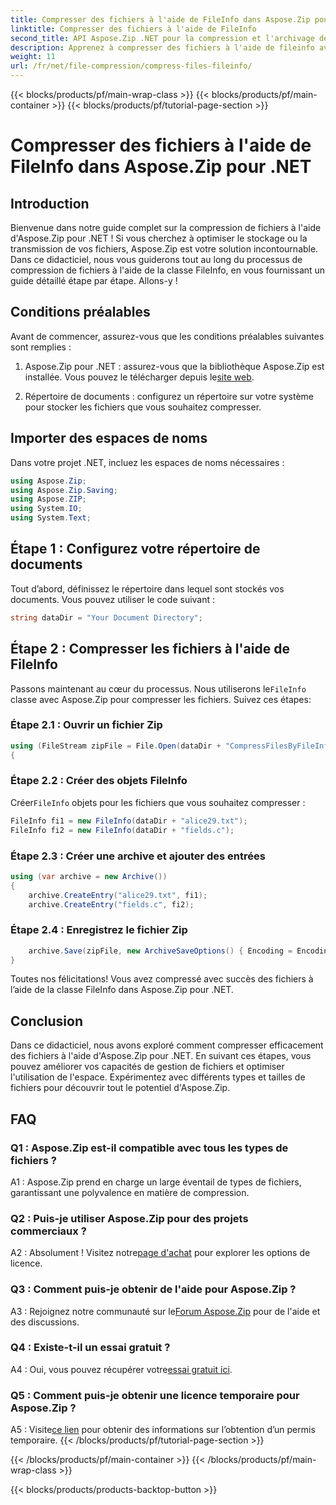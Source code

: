 ```yaml
---
title: Compresser des fichiers à l'aide de FileInfo dans Aspose.Zip pour .NET
linktitle: Compresser des fichiers à l'aide de FileInfo
second_title: API Aspose.Zip .NET pour la compression et l'archivage de fichiers
description: Apprenez à compresser des fichiers à l'aide de fileinfo avec Aspose.Zip pour .NET. Suivez notre guide étape par étape pour une gestion efficace des fichiers.
weight: 11
url: /fr/net/file-compression/compress-files-fileinfo/
---
```


{{< blocks/products/pf/main-wrap-class >}}
{{< blocks/products/pf/main-container >}}
{{< blocks/products/pf/tutorial-page-section >}}

# Compresser des fichiers à l'aide de FileInfo dans Aspose.Zip pour .NET

## Introduction

Bienvenue dans notre guide complet sur la compression de fichiers à l'aide d'Aspose.Zip pour .NET ! Si vous cherchez à optimiser le stockage ou la transmission de vos fichiers, Aspose.Zip est votre solution incontournable. Dans ce didacticiel, nous vous guiderons tout au long du processus de compression de fichiers à l'aide de la classe FileInfo, en vous fournissant un guide détaillé étape par étape. Allons-y !

## Conditions préalables

Avant de commencer, assurez-vous que les conditions préalables suivantes sont remplies :

1.  Aspose.Zip pour .NET : assurez-vous que la bibliothèque Aspose.Zip est installée. Vous pouvez le télécharger depuis le[site web](https://releases.aspose.com/zip/net/).

2. Répertoire de documents : configurez un répertoire sur votre système pour stocker les fichiers que vous souhaitez compresser.

## Importer des espaces de noms

Dans votre projet .NET, incluez les espaces de noms nécessaires :

```csharp
using Aspose.Zip;
using Aspose.Zip.Saving;
using Aspose.ZIP;
using System.IO;
using System.Text;
```

## Étape 1 : Configurez votre répertoire de documents

Tout d’abord, définissez le répertoire dans lequel sont stockés vos documents. Vous pouvez utiliser le code suivant :

```csharp
string dataDir = "Your Document Directory";
```

## Étape 2 : Compresser les fichiers à l'aide de FileInfo

 Passons maintenant au cœur du processus. Nous utiliserons le`FileInfo` classe avec Aspose.Zip pour compresser les fichiers. Suivez ces étapes:

### Étape 2.1 : Ouvrir un fichier Zip

```csharp
using (FileStream zipFile = File.Open(dataDir + "CompressFilesByFileInfo_out.zip", FileMode.Create))
{
```

### Étape 2.2 : Créer des objets FileInfo

 Créer`FileInfo` objets pour les fichiers que vous souhaitez compresser :

```csharp
FileInfo fi1 = new FileInfo(dataDir + "alice29.txt");
FileInfo fi2 = new FileInfo(dataDir + "fields.c");
```

### Étape 2.3 : Créer une archive et ajouter des entrées

```csharp
using (var archive = new Archive())
{
    archive.CreateEntry("alice29.txt", fi1);
    archive.CreateEntry("fields.c", fi2);
```

### Étape 2.4 : Enregistrez le fichier Zip

```csharp
    archive.Save(zipFile, new ArchiveSaveOptions() { Encoding = Encoding.ASCII });
}
```

Toutes nos félicitations! Vous avez compressé avec succès des fichiers à l’aide de la classe FileInfo dans Aspose.Zip pour .NET.

## Conclusion

Dans ce didacticiel, nous avons exploré comment compresser efficacement des fichiers à l'aide d'Aspose.Zip pour .NET. En suivant ces étapes, vous pouvez améliorer vos capacités de gestion de fichiers et optimiser l'utilisation de l'espace. Expérimentez avec différents types et tailles de fichiers pour découvrir tout le potentiel d'Aspose.Zip.

## FAQ

### Q1 : Aspose.Zip est-il compatible avec tous les types de fichiers ?

A1 : Aspose.Zip prend en charge un large éventail de types de fichiers, garantissant une polyvalence en matière de compression.

### Q2 : Puis-je utiliser Aspose.Zip pour des projets commerciaux ?

 A2 : Absolument ! Visitez notre[page d'achat](https://purchase.aspose.com/buy) pour explorer les options de licence.

### Q3 : Comment puis-je obtenir de l'aide pour Aspose.Zip ?

 A3 : Rejoignez notre communauté sur le[Forum Aspose.Zip](https://forum.aspose.com/c/zip/37) pour de l'aide et des discussions.

### Q4 : Existe-t-il un essai gratuit ?

 A4 : Oui, vous pouvez récupérer votre[essai gratuit ici](https://releases.aspose.com/).

### Q5 : Comment puis-je obtenir une licence temporaire pour Aspose.Zip ?

 A5 : Visite[ce lien](https://purchase.aspose.com/temporary-license/) pour obtenir des informations sur l’obtention d’un permis temporaire.
{{< /blocks/products/pf/tutorial-page-section >}}

{{< /blocks/products/pf/main-container >}}
{{< /blocks/products/pf/main-wrap-class >}}

{{< blocks/products/products-backtop-button >}}
